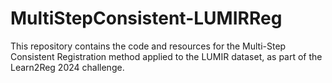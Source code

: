 # MultiStepConsistent-LUMIRReg
This repository contains the code and resources for the Multi-Step Consistent Registration method applied to the LUMIR dataset, as part of the Learn2Reg 2024 challenge.

